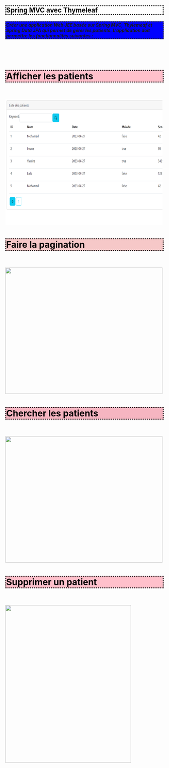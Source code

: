 
<h2 style="border-style: dotted;background-color: white;color:black">Spring MVC avec Thymeleaf</h2>
<h5 style="border-style: dotted;background-color: blue;color:withe" >Créer une application Web JEE basée sur Spring MVC, Thylemeaf et Spring Data JPA qui permet de gérer les patients. L'application doit permettre les fonctionnalités suivantes :
</h5>
<br><br><h1 style="border-style: dotted;background-color: pink;color:black" >Afficher les patients</h2><br><br>
<img height="400" width="500" src="https://github.com/FilaliAnas/Activit-Pratique-j2EE-ANASfilali/blob/main/Filali-spring-Anas/java-spring-portfolio/patient-mvc/images/SearcPatient.PNG" /><br>
<h1 style="border-style: dotted;background-color: #f6c8c8;color:black" >Faire la pagination</h2><br><br>
<img height="400" width="500" src="C:\Users\blackdot\Desktop\Filali-spring-Anas\java-spring-portfolio\patient-mvc\images\index.png" /><br>

<h1 style="border-style: dotted;background-color: #f6b5c1;color:black" >Chercher les patients</h2><br><br>
<img height="400" width="500" src="C:\Users\blackdot\Desktop\Filali-spring-Anas\java-spring-portfolio\patient-mvc\images\SearcPatient.PNG" /><br>

<h1 style="border-style: dotted;background-color: pink;color:black" >Supprimer un patient</h2><br><br>
<img height="500" width="400" src="C:\Users\blackdot\Desktop\Filali-spring-Anas\java-spring-portfolio\patient-mvc\images\delete.PNG" /><br>


